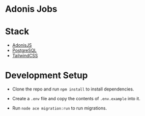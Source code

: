 # Adonis Jobs

# Stack

- [AdonisJS](https://adonisjs.com)
- [PostgreSQL](https://www.postgresql.org)
- [TailwindCSS](https://tailwindcss.com)

# Development Setup

- Clone the repo and run `npm install` to install dependencies.

- Create a `.env` file and copy the contents of `.env.example` into it.

- Run `node ace migration:run` to run migrations.
